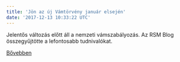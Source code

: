 ```yaml
---
title: 'Jön az új Vámtörvény január elsején'
date: '2017-12-13 10:33:22 UTC'
---
```


Jelentős változás előtt áll a nemzeti vámszabályozás. Az RSM Blog összegyűjtötte a lefontosabb tudnivalókat.


[Bővebben](http://ift.tt/2iYM3T6)
